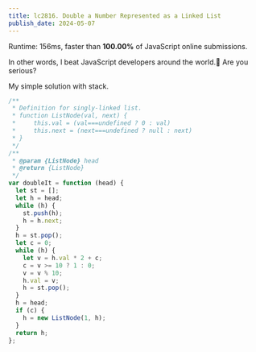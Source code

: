 ```yaml
---
title: lc2816. Double a Number Represented as a Linked List
publish_date: 2024-05-07
---
```


Runtime: 156ms, faster than **100.00%** of JavaScript online submissions.

In other words, I beat JavaScript developers around the world.😤 Are you serious?

My simple solution with stack.

```js
/**
 * Definition for singly-linked list.
 * function ListNode(val, next) {
 *     this.val = (val===undefined ? 0 : val)
 *     this.next = (next===undefined ? null : next)
 * }
 */
/**
 * @param {ListNode} head
 * @return {ListNode}
 */
var doubleIt = function (head) {
  let st = [];
  let h = head;
  while (h) {
    st.push(h);
    h = h.next;
  }
  h = st.pop();
  let c = 0;
  while (h) {
    let v = h.val * 2 + c;
    c = v >= 10 ? 1 : 0;
    v = v % 10;
    h.val = v;
    h = st.pop();
  }
  h = head;
  if (c) {
    h = new ListNode(1, h);
  }
  return h;
};
```
